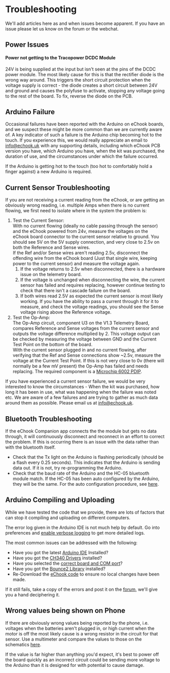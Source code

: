 # Troubleshooting

We'll add articles here as and when issues become apparent. If you have an issue please let us know on the forum or the webchat.

## Power Issues

#### Power not getting to the Tracopower DCDC Module

24V is being supplied at the input but isn't seen at the pins of the DCDC power module. The most likely cause for this is that the rectifier diode is the wrong way around. This triggers the short circuit protection when the voltage supply is correct - the diode creates a short circuit between 24V and ground and causes the polyfuse to activate, stopping any voltage going to the rest of the board. To fix, reverse the diode on the PCB.

## Arduino Failure

Occasional failures have been reported with the Arduino on eChook boards, and we suspect these might be more common than we are currently aware of. A key indicator of such a failure is the Arduino chip becoming hot to the touch. If you experience this, we would really appreciate an email to info@echook.uk with any supporting details, including which eChook PCB version you have, which Arduino you have, when the kit was purchased, the duration of use, and the circumstances under which the failure occurred.&#x20;

If the Arduino is getting hot to the touch (too hot to comfortably hold a finger against) a new Arduino is required.

## Current Sensor Troubleshooting

If you are not receiving a current reading from the eChook, or are getting an obviously wrong reading, i.e. multiple Amps when there is no current flowing, we first need to isolate where in the system the problem is:

1. Test the Current Sensor: \
   With no current flowing (ideally no cable passing through the sensor) and the eChook powered from 24v, measure the voltages on the eChook board connector to the current sensor relative to ground. You should see 5V on the 5V supply connection, and very close to 2.5v on both the Reference and Sense wires. \
   If the Ref and/or Sense wires aren't reading 2.5v, disconnect the offending wire from the eChook board (Just that single wire, keeping power to the current sensor) and measure the voltage again.
   1. If the voltage returns to 2.5v when disconnected, there is a hardware issue on the telemetry board.
   2. If the voltage is unchanged when disconnecting the wire, the current sensor has failed and requires replacing, however continue testing to check that there isn't a cascade failure on the board.
   3. If both wires read 2.5V as expected the current sensor is most likely working. If you have the ability to pass a current through it for it to measure, and check the voltage readings, you should see the Sense voltage rising above the Reference voltage.
2. Test the Op-Amp:\
   The Op-Amp circuit, component U3 on the V1.3 Telemetry Board, compares Reference and Sense voltages from the current sensor and outputs the voltage difference multiplied by 2. This voltage output can be checked by measuring the voltage between GND and the Current Test Point on the bottom of the board.\
   With the current sensor plugged in and no current flowing, after verifying that the Ref and Sense connections show \~2.5v, measure the voltage at the Current Test Point. If this is not very close to 0v (there will normally be a few mV present) the Op-Amp has failed and needs replacing. The required component is a [Microchip 6002 PDIP](https://octopart.com/mcp6002-i%2Fp-microchip-96737).

If you have experienced a current sensor failure, we would be very interested to know the circumstances - When the kit was purchased, how long it has been in use, what was happening when the failure was noted etc. We are aware of a few failures and are trying to gather as much data around them as possible. Please email us at info@echook.uk.

## Bluetooth Troubleshooting

If the eChook Companion app connects the the module but gets no data through, it will continuously disconnect and reconnect in an effort to correct the problem. If this is occurring there is an issue with the data rather than with the bluetooth itself.

* Check that the Tx light on the Arduino is flashing periodically (should be a flash every 0.25 seconds). This indicates that the Arduino is sending data out. If it is not, try re-programming the Arduino.
* Check that the baud rate of the Arduino and the HC-05 bluetooth module match. If the HC-05 has been auto configured by the Arduino, they will be the same. For the auto configuration procedure, see [here](setting-up-the-bluetooth/).

## Arduino Compiling and Uploading

While we have tested the code that we provide, there are lots of factors that can stop it compiling and uploading on different computers.&#x20;

The error log given in the Arduino IDE is not much help by default. Go into preferences and [enable verbose logging](programming-the-arduino/programming-the-arduino.md#compilation-errors) to get more detailed logs.

The most common issues can be addressed with the following:

* Have you got the latest [Arduino IDE](https://www.arduino.cc/en/Main/Software) Installed?
* Have you got the [CH340 Drivers](programming-the-arduino/arduino-ch340-drivers.md) installed?
* Have you selected the [correct board and COM port](programming-the-arduino/)?
* Have you got the [Bounce2 Library](programming-the-arduino/download-the-echook-arduino-code.md) installed?
* Re-Download the [eChook code](https://github.com/eChook/eChook-Arduino-Nano) to ensure no local changes have been made.

If it still fails, take a copy of the errors and post it on the [forum,](https://echook.boards.net) we'll give you a hand deciphering it.

## Wrong values being shown on Phone

If there are obviously wrong values being reported by the phone, i.e. voltages when the batteries aren't plugged in, or high current when the motor is off the most likely cause is a wrong resistor in the circuit for that sensor. Use a multimeter and compare the values to those on the schematics [here](circuit-schematics/).

If the value is far higher than anything you'd expect, it's best to power off the board quickly as an incorrect circuit could be sending more voltage to the Arduino than it is designed for with potential to cause damage.
